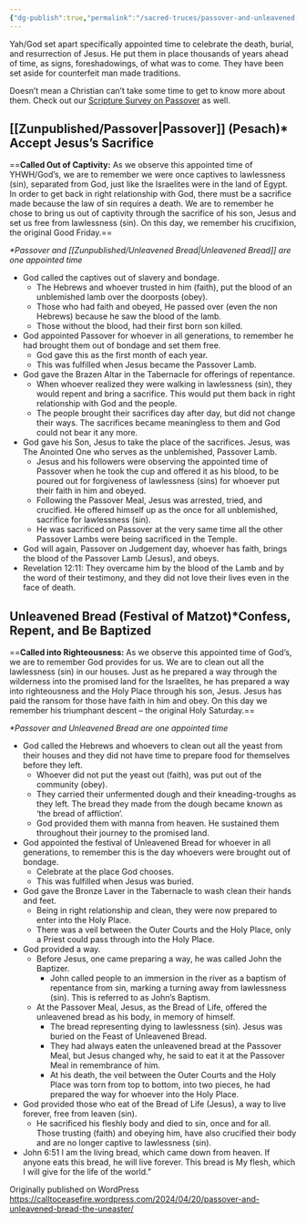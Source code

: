 ```yaml
---
{"dg-publish":true,"permalink":"/sacred-truces/passover-and-unleavened-bread-the-un-easter/"}
---
```



Yah/God set apart specifically appointed time to celebrate the death, burial, and resurrection of Jesus. He put them in place thousands of years ahead of time, as signs, foreshadowings, of what was to come. They have been set aside for counterfeit man made traditions.

Doesn’t mean a Christian can’t take some time to get to know more about them. Check out our [Scripture Survey on Passover](https://calltoceasefire.wordpress.com/2024/02/11/video-scripture-survey-passover/?preview_id=1556&preview_nonce=6f23e348ee&preview=true) as well.

## [[Zunpublished/Passover\|Passover]] (Pesach)\* Accept Jesus’s Sacrifice

==**Called Out of Captivity:** As we observe this appointed time of YHWH/God’s, we are to remember we were once captives to lawlessness (sin), separated from God, just like the Israelites were in the land of Egypt. In order to get back in right relationship with God, there must be a sacrifice made because the law of sin requires a death. We are to remember he chose to bring us out of captivity through the sacrifice of his son, Jesus and set us free from lawlessness (sin). On this day, we remember his crucifixion, the original Good Friday.==

*\*Passover and [[Zunpublished/Unleavened Bread\|Unleavened Bread]] are one appointed time*

- God called the captives out of slavery and bondage.
	- The Hebrews and whoever trusted in him (faith), put the blood of an unblemished lamb over the doorposts (obey).
	- Those who had faith and obeyed, He passed over (even the non Hebrews) because he saw the blood of the lamb.
	- Those without the blood, had their first born son killed.
- God appointed Passover for whoever in all generations, to remember he had brought them out of bondage and set them free.
	- God gave this as the first month of each year.
	- This was fulfilled when Jesus became the Passover Lamb.
- God gave the Brazen Altar in the Tabernacle for offerings of repentance.
	- When whoever realized they were walking in lawlessness (sin), they would repent and bring a sacrifice. This would put them back in right relationship with God and the people.
	- The people brought their sacrifices day after day, but did not change their ways. The sacrifices became meaningless to them and God could not bear it any more.
- God gave his Son, Jesus to take the place of the sacrifices. Jesus, was The Anointed One who serves as the unblemished, Passover Lamb.
	- Jesus and his followers were observing the appointed time of Passover when he took the cup and offered it as his blood, to be poured out for forgiveness of lawlessness (sins) for whoever put their faith in him and obeyed.
	- Following the Passover Meal, Jesus was arrested, tried, and crucified. He offered himself up as the once for all unblemished, sacrifice for lawlessness (sin).
	- He was sacrificed on Passover at the very same time all the other Passover Lambs were being sacrificed in the Temple.
- God will again, Passover on Judgement day, whoever has faith, brings the blood of the Passover Lamb (Jesus), and obeys.
- Revelation 12:11: They overcame him by the blood of the Lamb and by the word of their testimony, and they did not love their lives even in the face of death.

## Unleavened Bread (Festival of Matzot)\*Confess, Repent, and Be Baptized

==**Called into Righteousness:** As we observe this appointed time of God’s, we are to remember God provides for us. We are to clean out all the lawlessness (sin) in our houses. Just as he prepared a way through the wilderness into the promised land for the Israelites, he has prepared a way into righteousness and the Holy Place through his son, Jesus. Jesus has paid the ransom for those have faith in him and obey. On this day we remember his triumphant descent – the original Holy Saturday.==

*\*Passover and Unleavened Bread are one appointed time*

- God called the Hebrews and whoevers to clean out all the yeast from their houses and they did not have time to prepare food for themselves before they left.
	- Whoever did not put the yeast out (faith), was put out of the community (obey).
	- They carried their unfermented dough and their kneading-troughs as they left. The bread they made from the dough became known as ‘the bread of affliction’.
	- God provided them with manna from heaven. He sustained them throughout their journey to the promised land.
- God appointed the festival of Unleavened Bread for whoever in all generations, to remember this is the day whoevers were brought out of bondage.
	- Celebrate at the place God chooses.
	- This was fulfilled when Jesus was buried.
- God gave the Bronze Laver in the Tabernacle to wash clean their hands and feet.
	- Being in right relationship and clean, they were now prepared to enter into the Holy Place.
	- There was a veil between the Outer Courts and the Holy Place, only a Priest could pass through into the Holy Place.
- God provided a way.
	- Before Jesus, one came preparing a way, he was called John the Baptizer.
		- John called people to an immersion in the river as a baptism of repentance from sin, marking a turning away from lawlessness (sin). This is referred to as John’s Baptism.
	- At the Passover Meal, Jesus, as the Bread of Life, offered the unleavened bread as his body, in memory of himself.
		- The bread representing dying to lawlessness (sin). Jesus was buried on the Feast of Unleavened Bread.
		- They had always eaten the unleavened bread at the Passover Meal, but Jesus changed why, he said to eat it at the Passover Meal in remembrance of him.
		- At his death, the veil between the Outer Courts and the Holy Place was torn from top to bottom, into two pieces, he had prepared the way for whoever into the Holy Place.
- God provided those who eat of the Bread of Life (Jesus), a way to live forever, free from leaven (sin).
	- He sacrificed his fleshly body and died to sin, once and for all. Those trusting (faith) and obeying him, have also crucified their body and are no longer captive to lawlessness (sin).
- John 6:51 I am the living bread, which came down from heaven. If anyone eats this bread, he will live forever. This bread is My flesh, which I will give for the life of the world.”

Originally published on WordPress  https://calltoceasefire.wordpress.com/2024/04/20/passover-and-unleavened-bread-the-uneaster/
